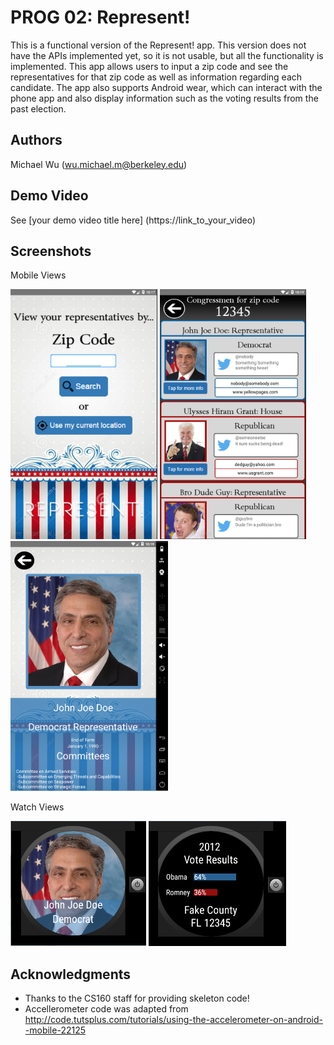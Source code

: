 # PROG 02: Represent!

This is a functional version of the Represent! app. This version does not have the APIs implemented yet, so it is not usable, but all the functionality is implemented. This app allows users to input a zip code and see the representatives for that zip code as well as information regarding each candidate. The app also supports Android wear, which can interact with the phone app and also display information such as the voting results from the past election.

## Authors

Michael Wu ([wu.michael.m@berkeley.edu](mailto:wu.michael.m@berkeley.edu))

## Demo Video

See [your demo video title here] (https://link_to_your_video)

## Screenshots

Mobile Views

<img src="screenshots/MobileMain.png" height="400" alt="Main"/>
<img src="screenshots/MobileCongressional.png" height="400" alt="Congressional"/>
<img src="screenshots/MobileDetail.png" height="400" alt="Detail"/>

Watch Views

<img src="screenshots/WatchMain.png" height="200" alt="Main"/>
<img src="screenshots/WatchVote.png" height="200" alt="Vote"/>

## Acknowledgments

* Thanks to the CS160 staff for providing skeleton code!
* Accellerometer code was adapted from http://code.tutsplus.com/tutorials/using-the-accelerometer-on-android--mobile-22125